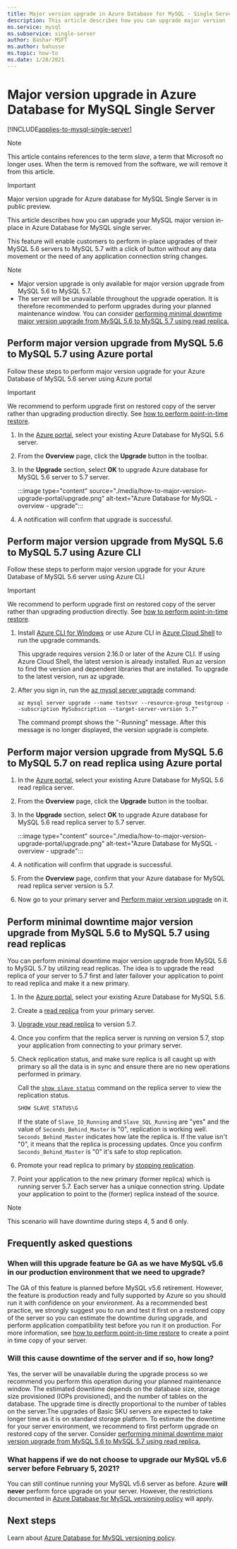```yaml
---
title: Major version upgrade in Azure Database for MySQL - Single Server
description: This article describes how you can upgrade major version for Azure Database for MySQL - Single Server 
ms.service: mysql
ms.subservice: single-server
author: Bashar-MSFT
ms.author: bahusse
ms.topic: how-to
ms.date: 1/28/2021
---
```


# Major version upgrade in Azure Database for MySQL Single Server

[!INCLUDE[applies-to-mysql-single-server](../includes/applies-to-mysql-single-server.md)]

> [!NOTE]
> This article contains references to the term *slave*, a term that Microsoft no longer uses. When the term is removed from the software, we will remove it from this article.

> [!IMPORTANT]
> Major version upgrade for Azure database for MySQL Single Server is in public preview.

This article describes how you can upgrade your MySQL major version in-place in Azure Database for MySQL single server.

This feature will enable customers to perform in-place upgrades of their MySQL 5.6 servers to MySQL 5.7 with a click of button without any data movement or the need of any application connection string changes.

> [!Note]
> * Major version upgrade is only available for major version upgrade from MySQL 5.6 to MySQL 5.7.
> * The server will be unavailable throughout the upgrade operation. It is therefore recommended to perform upgrades during your planned maintenance window. You can consider [performing minimal downtime major version upgrade from MySQL 5.6 to MySQL 5.7 using read replica.](#perform-minimal-downtime-major-version-upgrade-from-mysql-56-to-mysql-57-using-read-replicas)

## Perform major version upgrade from MySQL 5.6 to MySQL 5.7 using Azure portal

Follow these steps to perform major version upgrade for your Azure Database of MySQL 5.6 server using Azure portal

> [!IMPORTANT]
> We recommend to perform upgrade first on restored copy of the server rather than upgrading production directly. See [how to perform point-in-time restore](how-to-restore-server-portal.md#point-in-time-restore).

1. In the [Azure portal](https://portal.azure.com/), select your existing Azure Database for MySQL 5.6 server.

2. From the **Overview** page, click the **Upgrade** button in the toolbar.

3. In the **Upgrade** section, select **OK** to upgrade Azure database for MySQL 5.6 server to 5.7 server.

   :::image type="content" source="./media/how-to-major-version-upgrade-portal/upgrade.png" alt-text="Azure Database for MySQL - overview - upgrade":::

4. A notification will confirm that upgrade is successful.


## Perform major version upgrade from MySQL 5.6 to MySQL 5.7 using Azure CLI

Follow these steps to perform major version upgrade for your Azure Database of MySQL 5.6 server using Azure CLI

> [!IMPORTANT]
> We recommend to perform upgrade first on restored copy of the server rather than upgrading production directly. See [how to perform point-in-time restore](how-to-restore-server-cli.md#server-point-in-time-restore).

1. Install [Azure CLI for Windows](/cli/azure/install-azure-cli) or use Azure CLI in [Azure Cloud Shell](../../cloud-shell/overview.md) to run the upgrade commands. 
 
   This upgrade requires version 2.16.0 or later of the Azure CLI. If using Azure Cloud Shell, the latest version is already installed. Run az version to find the version and dependent libraries that are installed. To upgrade to the latest version, run az upgrade.

2. After you sign in, run the [az mysql server upgrade](/cli/azure/mysql/server#az-mysql-server-upgrade) command:

   ```azurecli
   az mysql server upgrade --name testsvr --resource-group testgroup --subscription MySubscription --target-server-version 5.7"
   ```
   
   The command prompt shows the "-Running" message. After this message is no longer displayed, the version upgrade is complete.

## Perform major version upgrade from MySQL 5.6 to MySQL 5.7 on read replica using Azure portal

1. In the [Azure portal](https://portal.azure.com/), select your existing Azure Database for MySQL 5.6 read replica server.

2. From the **Overview** page, click the **Upgrade** button in the toolbar.

3. In the **Upgrade** section, select **OK** to upgrade Azure database for MySQL 5.6 read replica server to 5.7 server.

   :::image type="content" source="./media/how-to-major-version-upgrade-portal/upgrade.png" alt-text="Azure Database for MySQL - overview - upgrade":::

4. A notification will confirm that upgrade is successful.

5. From the **Overview** page, confirm that your Azure database for MySQL read replica server version is 5.7.

6. Now go to your primary server and [Perform major version upgrade](#perform-major-version-upgrade-from-mysql-56-to-mysql-57-using-azure-portal) on it.

## Perform minimal downtime major version upgrade from MySQL 5.6 to MySQL 5.7 using read replicas

You can perform minimal downtime major version upgrade from MySQL 5.6 to MySQL 5.7 by utilizing read replicas. The idea is to upgrade the read replica of your server to 5.7 first and later failover your application to point to read replica and make it a new primary.

1. In the [Azure portal](https://portal.azure.com/), select your existing Azure Database for MySQL 5.6.

2. Create a [read replica](./concepts-read-replicas.md#create-a-replica) from your primary server.

3. [Upgrade your read replica](#perform-major-version-upgrade-from-mysql-56-to-mysql-57-on-read-replica-using-azure-portal) to version 5.7.

4. Once you confirm that the replica server is running on version 5.7, stop your application from connecting to your primary server.
 
5. Check replication status, and make sure replica is all caught up with primary so all the data is in sync and ensure there are no new operations performed in primary.

   Call the [`show slave status`](https://dev.mysql.com/doc/refman/5.7/en/show-slave-status.html) command on the replica server to view the replication status.

   ```sql
   SHOW SLAVE STATUS\G
   ```

   If the state of `Slave_IO_Running` and `Slave_SQL_Running` are "yes" and the value of `Seconds_Behind_Master` is "0", replication is working well. `Seconds_Behind_Master` indicates how late the replica is. If the value isn't "0", it means that the replica is processing updates. Once you confirm `Seconds_Behind_Master` is "0" it's safe to stop replication.

6. Promote your read replica to primary by [stopping replication](./how-to-read-replicas-portal.md#stop-replication-to-a-replica-server).

7. Point your application to the new primary (former replica) which is running server 5.7. Each server has a unique connection string. Update your application to point to the (former) replica instead of the source.

> [!Note]
> This scenario will have downtime during steps 4, 5 and 6 only.


## Frequently asked questions

### When will this upgrade feature be GA as we have MySQL v5.6 in our production environment that we need to upgrade?

The GA of this feature is planned before MySQL v5.6 retirement. However, the feature is production ready and fully supported by Azure so you should run it with confidence on your environment. As a recommended best practice, we strongly suggest you to run and test it first on a restored copy of the server so you can estimate the downtime during upgrade, and perform application compatibility test before you run it on production. For more information, see [how to perform point-in-time restore](how-to-restore-server-portal.md#point-in-time-restore) to create a point in time copy of your server. 

### Will this cause downtime of the server and if so, how long?

Yes, the server will be unavailable during the upgrade process so we recommend you perform this operation during your planned maintenance window. The estimated downtime depends on the database size, storage size provisioned (IOPs provisioned), and the number of tables on the database. The upgrade time is directly proportional to the number of tables on the server.The upgrades of Basic SKU servers are expected to take longer time as it is on standard storage platform. To estimate the downtime for your server environment, we recommend to first perform upgrade on restored copy of the server. Consider [performing minimal downtime major version upgrade from MySQL 5.6 to MySQL 5.7 using read replica.](#perform-minimal-downtime-major-version-upgrade-from-mysql-56-to-mysql-57-using-read-replicas)

### What happens if we do not choose to upgrade our MySQL v5.6 server before February 5, 2021?

You can still continue running your MySQL v5.6 server as before. Azure **will never** perform force upgrade on your server. However, the restrictions documented in [Azure Database for MySQL versioning policy](../concepts-version-policy.md) will apply.

## Next steps

Learn about [Azure Database for MySQL versioning policy](../concepts-version-policy.md).